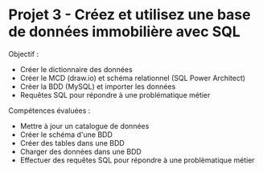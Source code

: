 # Projet 3 - Créez et utilisez une base de données immobilière avec SQL

Objectif : 
- Créer le dictionnaire des données
- Créer le MCD (draw.io) et schéma relationnel (SQL Power Architect)
- Créer la BDD (MySQL) et importer les données 
- Requêtes SQL pour répondre à une problématique métier

Compétences évaluées :
- Mettre à jour un catalogue de données
- Créer le schéma d'une BDD
- Créer des tables dans une BDD
- Charger des données dans une BDD
- Effectuer des requêtes SQL pour répondre à une problèmatique métier